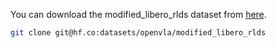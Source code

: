 You can download the modified_libero_rlds dataset from [here](https://huggingface.co/datasets/OpenVLA/modified_libero_rlds).
```bash
git clone git@hf.co:datasets/openvla/modified_libero_rlds
```
